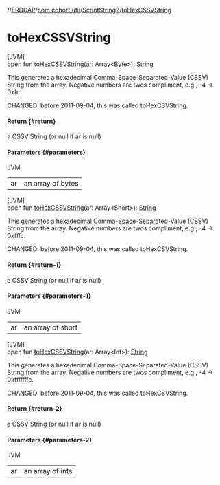 //[ERDDAP](../../../index.md)/[com.cohort.util](../index.md)/[ScriptString2](index.md)/[toHexCSSVString](to-hex-c-s-s-v-string.md)

# toHexCSSVString

[JVM]\
open fun [toHexCSSVString](to-hex-c-s-s-v-string.md)(ar: Array&lt;Byte&gt;): [String](https://docs.oracle.com/en/java/javase/21/docs/api/java.base/java/lang/String.html)

This generates a hexadecimal Comma-Space-Separated-Value (CSSV) String from the array. Negative numbers are twos compliment, e.g., -4 -&gt; 0xfc. 

CHANGED: before 2011-09-04, this was called toHexCSVString.

#### Return {#return}

a CSSV String (or null if ar is null)

#### Parameters {#parameters}

JVM

| | |
|---|---|
| ar | an array of bytes |

[JVM]\
open fun [toHexCSSVString](to-hex-c-s-s-v-string.md)(ar: Array&lt;Short&gt;): [String](https://docs.oracle.com/en/java/javase/21/docs/api/java.base/java/lang/String.html)

This generates a hexadecimal Comma-Space-Separated-Value (CSSV) String from the array. Negative numbers are twos compliment, e.g., -4 -&gt; 0xfffc. 

CHANGED: before 2011-09-04, this was called toHexCSVString.

#### Return {#return-1}

a CSSV String (or null if ar is null)

#### Parameters {#parameters-1}

JVM

| | |
|---|---|
| ar | an array of short |

[JVM]\
open fun [toHexCSSVString](to-hex-c-s-s-v-string.md)(ar: Array&lt;Int&gt;): [String](https://docs.oracle.com/en/java/javase/21/docs/api/java.base/java/lang/String.html)

This generates a hexadecimal Comma-Space-Separated-Value (CSSV) String from the array. Negative numbers are twos compliment, e.g., -4 -&gt; 0xfffffffc. 

CHANGED: before 2011-09-04, this was called toHexCSVString.

#### Return {#return-2}

a CSSV String (or null if ar is null)

#### Parameters {#parameters-2}

JVM

| | |
|---|---|
| ar | an array of ints |